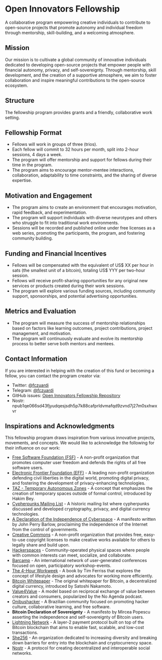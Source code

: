 # Open Innovators Fellowship

A collaborative program empowering creative individuals to contribute to open-source projects that promote autonomy and individual freedom through mentorship, skill-building, and a welcoming atmosphere.

## Mission

Our mission is to cultivate a global community of innovative individuals dedicated to developing open-source projects that empower people with financial autonomy, privacy, and self-sovereignty. Through mentorship, skill development, and the creation of a supportive atmosphere, we aim to foster collaboration and inspire meaningful contributions to the open-source ecosystem.

## Structure

The fellowship program provides grants and a friendly, collaborative work setting.

## Fellowship Format

- Fellows will work in groups of three (trios).
- Each fellow will commit to 32 hours per month, split into 2-hour sessions, 4 days a week.
- The program will offer mentorship and support for fellows during their time in the program.
- The program aims to encourage mentor-mentee interactions, collaboration, adaptability to time constraints, and the sharing of diverse expertise.

## Motivation and Engagement

- The program aims to create an environment that encourages motivation, rapid feedback, and experimentation.
- The program will support individuals with diverse neurotypes and others who struggle to fit into traditional work environments.
- Sessions will be recorded and published online under free licenses as a web series, promoting the participants, the program, and fostering community building.

## Funding and Financial Incentives

- Fellows will be compensated with the equivalent of US$ XX per hour in sats (the smallest unit of a bitcoin), totaling US$ YYY per two-hour session.
- Fellows will receive profit-sharing opportunities for any original new services or products created during their work sessions.
- The program will explore various funding sources, including community support, sponsorships, and potential advertising opportunities.

## Metrics and Evaluation

- The program will measure the success of mentorship relationships based on factors like learning outcomes, project contributions, project management, and motivation.
- The program will continuously evaluate and evolve its mentorship process to better serve both mentors and mentees.

## Contact Information

If you are interested in helping with the creation of this fund or becoming a fellow, you can contact the program creator via:

- Twitter: [@fczuardi](https://twitter.com/fczuardi)
- Telegram: [@fczuardi](https://t.me/fczuardi)
- GitHub issues: [Open Innovators Fellowship Repository](https://github.com/fczuardi/open-innovators-fellowship/issues)
- Nostr: npub1qe066sd43fjyudqesjsdh5p7k88cafprldvmafqd9zvnd7j27m0sxhwxvr

## Inspirations and Acknowledgments

This fellowship program draws inspiration from various innovative projects, movements, and concepts. We would like to acknowledge the following for their influence on our work:

- [Free Software Foundation (FSF)](https://www.fsf.org/) - A non-profit organization that promotes computer user freedom and defends the rights of all free software users.
- [Electronic Frontier Foundation (EFF)](https://www.eff.org/) - A leading non-profit organization defending civil liberties in the digital world, promoting digital privacy, and fostering the development of privacy-enhancing technologies.
- [TAZ - Temporary Autonomous Zones](https://en.wikipedia.org/wiki/Temporary_Autonomous_Zone) - A concept that emphasizes the creation of temporary spaces outside of formal control, introduced by Hakim Bey.
- [Cypherpunks Mailing List](https://en.wikipedia.org/wiki/Cypherpunk) - A historic mailing list where cypherpunks discussed and developed cryptography, privacy, and digital currency technologies.
- [A Declaration of the Independence of Cyberspace](https://www.eff.org/cyberspace-independence) - A manifesto written by John Perry Barlow, proclaiming the independence of the Internet from the control of governments.
- [Creative Commons](https://creativecommons.org/) - A non-profit organization that provides free, easy-to-use copyright licenses to make creative works available for others to legally share and build upon.
- [Hackerspaces](https://en.wikipedia.org/wiki/Hackerspace) - Community-operated physical spaces where people with common interests can meet, socialize, and collaborate.
- [Barcamp](https://en.wikipedia.org/wiki/BarCamp) - An international network of user-generated conferences focused on open, participatory workshop-events.
- [The 4-Hour Workweek](https://en.wikipedia.org/wiki/The_4-Hour_Workweek) - A book by Tim Ferriss that explores the concept of lifestyle design and advocates for working more efficiently.
- [Bitcoin Whitepaper](https://bitcoin.org/bitcoin.pdf) - The original whitepaper for Bitcoin, a decentralized digital currency, introduced by Satoshi Nakamoto.
- [Value4Value](https://en.wikipedia.org/wiki/Value_for_value) - A model based on reciprocal exchange of value between creators and consumers, popularized by the No Agenda podcast.
- [Onibushacker](https://www.facebook.com/onibushacker/) - A Brazilian community focused on promoting hacker culture, collaborative learning, and free software.
- **Bitcoin Declaration of Sovereignty** - A manifesto by Mircea Popescu asserting the independence and self-sovereignty of Bitcoin users.
- [Lightning Network](https://lightning.network/) - A layer-2 payment protocol built on top of the Bitcoin blockchain that aims to enable fast, scalable, and low-cost transactions.
- [She256](https://she256.org/) - An organization dedicated to increasing diversity and breaking down barriers for entry into the blockchain and cryptocurrency space.
- [Nostr](https://github.com/fiatjaf/nostr) - A protocol for creating decentralized and interoperable social networks.

